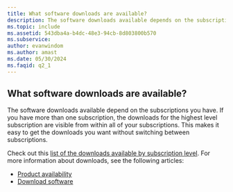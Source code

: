 ```yaml
---
title: What software downloads are available?
description: The software downloads available depends on the subscription(s) you have. If you have more than one subscription, the downloads for the...
ms.topic: include
ms.assetid: 543dba4a-b4dc-48e3-94cb-8d803800b570
ms.subservice: 
author: evanwindom
ms.author: amast
ms.date: 05/30/2024
ms.faqid: q2_1
---
```


## What software downloads are available?

The software downloads available depend on the subscriptions you have. If you have more than one subscription, the downloads for the highest level subscription are visible from within all of your subscriptions. This makes it easy to get the downloads you want without switching between subscriptions.

Check out this [list of the downloads available by subscription level](https://aka.ms/vss_products_list). For more information about downloads, see the following articles:

- [Product availability](https://learn.microsoft.com/visualstudio/subscriptions/product-availability)
- [Download software](https://learn.microsoft.com/visualstudio/subscriptions/download-software)
